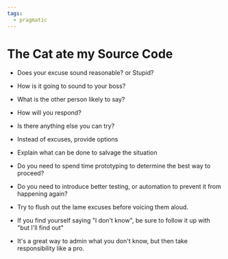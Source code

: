 ```yaml
---
tags:
  - pragmatic
---
```

# The Cat ate my Source Code
* Does your excuse sound reasonable? or Stupid?
* How is it going to sound to your boss?
* What is the other person likely to say?
* How will you respond?
* Is there anything else you can try?

* Instead of excuses, provide options
* Explain what can be done to salvage the situation
* Do you need to spend time prototyping to determine the best way to proceed?
* Do you need to introduce better testing, or automation to prevent it from happening again?

* Try to flush out the lame excuses before voicing them aloud.

* If you find yourself saying "I don't know", be sure to follow it up with "but I'll find out"
* It's a great way to admin what you don't know, but then take responsibility like a pro.